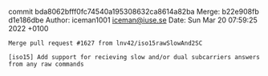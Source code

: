commit bda8062bfff0fc74540a195308632ca8614a82ba
Merge: b22e908fb d1e186dbe
Author: iceman1001 <iceman@iuse.se>
Date:   Sun Mar 20 07:59:25 2022 +0100

    Merge pull request #1627 from lnv42/iso15rawSlowAnd2SC
    
    [iso15] Add support for recieving slow and/or dual subcarriers answers from any raw commands

